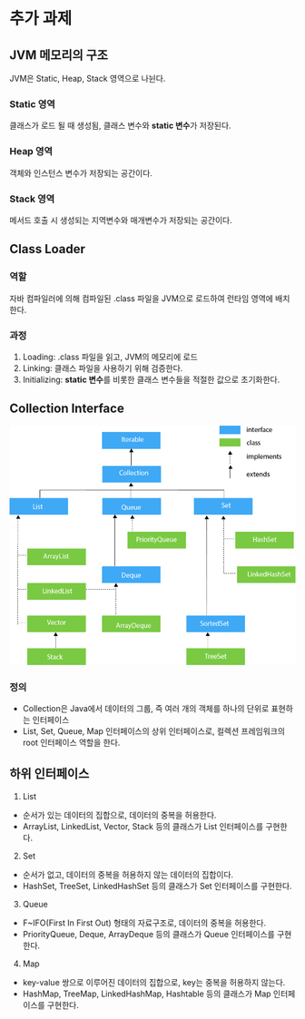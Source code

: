 # 추가 과제

## JVM 메모리의 구조

JVM은 Static, Heap, Stack 영역으로 나뉜다.

### Static 영역

클래스가 로드 될 때 생성됨, 클래스 변수와 **static 변수**가 저장된다.

### Heap 영역

객체와 인스턴스 변수가 저장되는 공간이다.

### Stack 영역

메서드 호출 시 생성되는 지역변수와 매개변수가 저장되는 공간이다.

## Class Loader

### 역할

자바 컴파일러에 의해 컴파일된 .class 파일을 JVM으로 로드하여 런타임 영역에 배치한다.

### 과정

1. Loading: .class 파일을 읽고, JVM의 메모리에 로드
2. Linking: 클래스 파일을 사용하기 위해 검증한다.
3. Initializing: **static 변수**를 비롯한 클래스 변수들을 적절한 값으로 초기화한다.

## Collection Interface

![collection](./2-1.png)

### 정의

- Collection은 Java에서 데이터의 그룹, 즉 여러 개의 객체를 하나의 단위로 표현하는 인터페이스
- List, Set, Queue, Map 인터페이스의 상위 인터페이스로, 컬렉션 프레임워크의 root 인터페이스 역할을 한다.

## 하위 인터페이스

1. List

- 순서가 있는 데이터의 집합으로, 데이터의 중복을 허용한다.
- ArrayList, LinkedList, Vector, Stack 등의 클래스가 List 인터페이스를 구현한다.

2. Set

- 순서가 없고, 데이터의 중복을 허용하지 않는 데이터의 집합이다.
- HashSet, TreeSet, LinkedHashSet 등의 클래스가 Set 인터페이스를 구현한다.

3. Queue

- F~IFO(First In First Out) 형태의 자료구조로, 데이터의 중복을 허용한다.
- PriorityQueue, Deque, ArrayDeque 등의 클래스가 Queue 인터페이스를 구현한다.

4. Map

- key-value 쌍으로 이루어진 데이터의 집합으로, key는 중복을 허용하지 않는다.
- HashMap, TreeMap, LinkedHashMap, Hashtable 등의 클래스가 Map 인터페이스를 구현한다.
